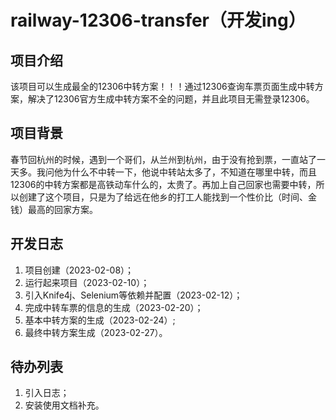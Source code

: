 # railway-12306-transfer（开发ing）
## 项目介绍
该项目可以生成最全的12306中转方案！！！通过12306查询车票页面生成中转方案，解决了12306官方生成中转方案不全的问题，并且此项目无需登录12306。 
## 项目背景
春节回杭州的时候，遇到一个哥们，从兰州到杭州，由于没有抢到票，一直站了一天多。我问他为什么不中转一下，他说中转站太多了，不知道在哪里中转，而且12306的中转方案都是高铁动车什么的，太贵了。再加上自己回家也需要中转，所以创建了这个项目，只是为了给远在他乡的打工人能找到一个性价比（时间、金钱）最高的回家方案。
## 开发日志
1. 项目创建（2023-02-08）；
2. 运行起来项目（2023-02-10）；
3. 引入Knife4j、Selenium等依赖并配置（2023-02-12）；
4. 完成中转车票的信息的生成（2023-02-20）；
5. 基本中转方案的生成（2023-02-24）;
6. 最终中转方案生成（2023-02-27）。
## 待办列表
1. 引入日志；
2. 安装使用文档补充。